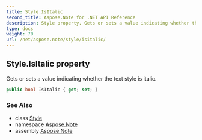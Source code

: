 ```yaml
---
title: Style.IsItalic
second_title: Aspose.Note for .NET API Reference
description: Style property. Gets or sets a value indicating whether the text style is italic
type: docs
weight: 70
url: /net/aspose.note/style/isitalic/
---
```

## Style.IsItalic property

Gets or sets a value indicating whether the text style is italic.

```csharp
public bool IsItalic { get; set; }
```

### See Also

* class [Style](../)
* namespace [Aspose.Note](../../style/)
* assembly [Aspose.Note](../../../)


